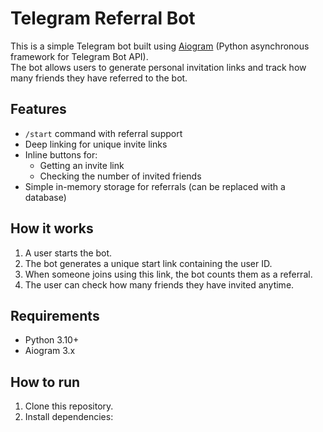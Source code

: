 # Telegram Referral Bot

This is a simple Telegram bot built using [Aiogram](https://docs.aiogram.dev) (Python asynchronous framework for Telegram Bot API).  
The bot allows users to generate personal invitation links and track how many friends they have referred to the bot.

## Features

- `/start` command with referral support
- Deep linking for unique invite links
- Inline buttons for:
  - Getting an invite link
  - Checking the number of invited friends
- Simple in-memory storage for referrals (can be replaced with a database)

## How it works

1. A user starts the bot.
2. The bot generates a unique start link containing the user ID.
3. When someone joins using this link, the bot counts them as a referral.
4. The user can check how many friends they have invited anytime.

## Requirements

- Python 3.10+
- Aiogram 3.x

## How to run

1. Clone this repository.
2. Install dependencies:
